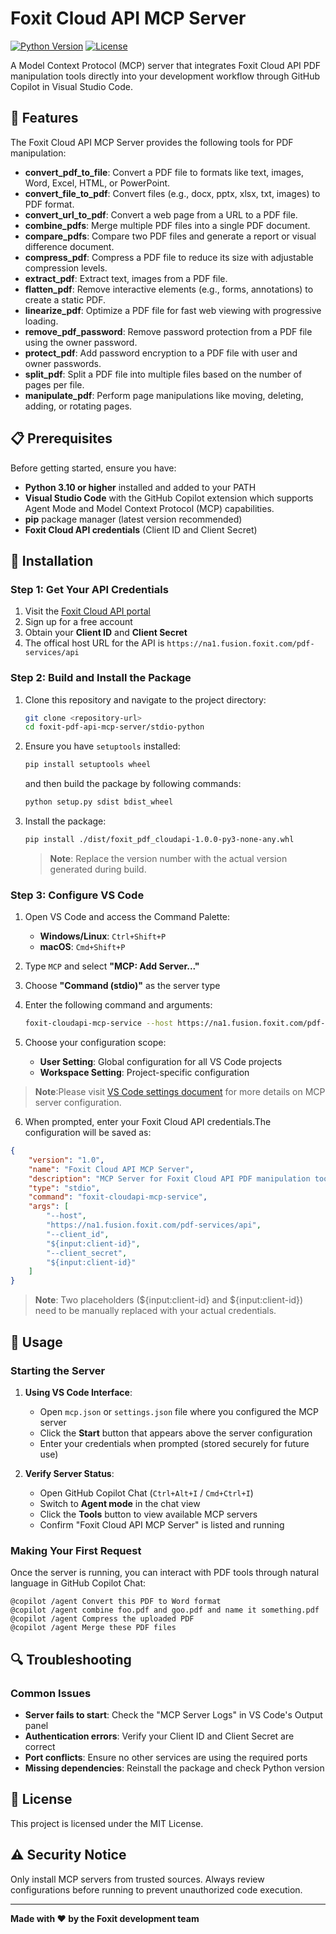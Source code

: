 # Foxit Cloud API MCP Server

[![Python Version](https://img.shields.io/badge/python-3.10%2B-blue.svg)](https://python.org)
[![License](https://img.shields.io/badge/license-MIT-green.svg)](LICENSE)

A Model Context Protocol (MCP) server that integrates Foxit Cloud API PDF manipulation tools directly into your development workflow through GitHub Copilot in Visual Studio Code.

## 🚀 Features

The Foxit Cloud API MCP Server provides the following tools for PDF manipulation:

- **convert_pdf_to_file**: Convert a PDF file to formats like text, images, Word, Excel, HTML, or PowerPoint.
- **convert_file_to_pdf**: Convert files (e.g., docx, pptx, xlsx, txt, images) to PDF format.
- **convert_url_to_pdf**: Convert a web page from a URL to a PDF file.
- **combine_pdfs**: Merge multiple PDF files into a single PDF document.
- **compare_pdfs**: Compare two PDF files and generate a report or visual difference document.
- **compress_pdf**: Compress a PDF file to reduce its size with adjustable compression levels.
- **extract_pdf**: Extract text, images from a PDF file.
- **flatten_pdf**: Remove interactive elements (e.g., forms, annotations) to create a static PDF.
- **linearize_pdf**: Optimize a PDF file for fast web viewing with progressive loading.
- **remove_pdf_password**: Remove password protection from a PDF file using the owner password.
- **protect_pdf**: Add password encryption to a PDF file with user and owner passwords.
- **split_pdf**: Split a PDF file into multiple files based on the number of pages per file.
- **manipulate_pdf**: Perform page manipulations like moving, deleting, adding, or rotating pages.

## 📋 Prerequisites

Before getting started, ensure you have:

- **Python 3.10 or higher** installed and added to your PATH
- **Visual Studio Code** with the GitHub Copilot extension which supports Agent Mode and Model Context Protocol (MCP) capabilities.
- **pip** package manager (latest version recommended)
- **Foxit Cloud API credentials** (Client ID and Client Secret)

## 🔧 Installation

### Step 1: Get Your API Credentials

1. Visit the [Foxit Cloud API portal](https://www.foxit.com/api/pdf-api/)
2. Sign up for a free account
3. Obtain your **Client ID** and **Client Secret**
4. The offical host URL for the API is `https://na1.fusion.foxit.com/pdf-services/api`

### Step 2: Build and Install the Package

1. Clone this repository and navigate to the project directory:
   ```bash
   git clone <repository-url>
   cd foxit-pdf-api-mcp-server/stdio-python
   ```

2. Ensure you have `setuptools` installed:
   ```bash
   pip install setuptools wheel
   ```
   and then build the package by following commands:
   ```bash
   python setup.py sdist bdist_wheel
   ```

3. Install the package:
   ```bash
   pip install ./dist/foxit_pdf_cloudapi-1.0.0-py3-none-any.whl
   ```
   > **Note**: Replace the version number with the actual version generated during build.

### Step 3: Configure VS Code

1. Open VS Code and access the Command Palette:
   - **Windows/Linux**: `Ctrl+Shift+P`
   - **macOS**: `Cmd+Shift+P`

2. Type `MCP` and select **"MCP: Add Server..."**

3. Choose **"Command (stdio)"** as the server type

4. Enter the following command and arguments:
   ```bash
   foxit-cloudapi-mcp-service --host https://na1.fusion.foxit.com/pdf-services/api --client_id ${input:client-id} --client_secret ${input:client-secret}
   ```

5. Choose your configuration scope:
   - **User Setting**: Global configuration for all VS Code projects
   - **Workspace Setting**: Project-specific configuration
> **Note**:Please visit [VS Code settings document](https://code.visualstudio.com/docs/configure/settings) for more details on MCP server configuration.


6. When prompted, enter your Foxit Cloud API credentials.The configuration will be saved as:
```json
{
    "version": "1.0",
    "name": "Foxit Cloud API MCP Server",
    "description": "MCP Server for Foxit Cloud API PDF manipulation tools",
    "type": "stdio",
    "command": "foxit-cloudapi-mcp-service",
    "args": [
        "--host",
        "https://na1.fusion.foxit.com/pdf-services/api",
        "--client_id",
        "${input:client-id}",
        "--client_secret",
        "${input:client-id}"
    ]
}
```
 > **Note**:  Two placeholders (${input:client-id} and ${input:client-id}) need to be manually replaced with your actual credentials.

## 🎯 Usage

### Starting the Server

1. **Using VS Code Interface**:
   - Open `mcp.json` or `settings.json` file where you configured the MCP server
   - Click the **Start** button that appears above the server configuration
   - Enter your credentials when prompted (stored securely for future use)

2. **Verify Server Status**:
   - Open GitHub Copilot Chat (`Ctrl+Alt+I` / `Cmd+Ctrl+I`)
   - Switch to **Agent mode** in the chat view
   - Click the **Tools** button to view available MCP servers
   - Confirm "Foxit Cloud API MCP Server" is listed and running

### Making Your First Request

Once the server is running, you can interact with PDF tools through natural language in GitHub Copilot Chat:

```
@copilot /agent Convert this PDF to Word format
@copilot /agent combine foo.pdf and goo.pdf and name it something.pdf
@copilot /agent Compress the uploaded PDF
@copilot /agent Merge these PDF files
```

## 🔍 Troubleshooting

### Common Issues

- **Server fails to start**: Check the "MCP Server Logs" in VS Code's Output panel
- **Authentication errors**: Verify your Client ID and Client Secret are correct
- **Port conflicts**: Ensure no other services are using the required ports
- **Missing dependencies**: Reinstall the package and check Python version


## 📄 License

This project is licensed under the MIT License.


## ⚠️ Security Notice

Only install MCP servers from trusted sources. Always review configurations before running to prevent unauthorized code execution.

---

**Made with ❤️ by the Foxit development team**

